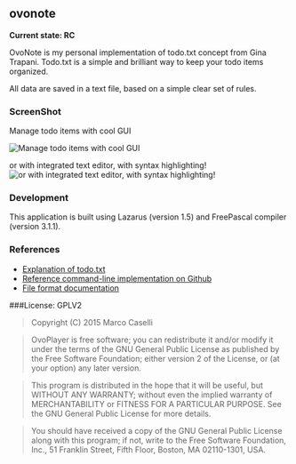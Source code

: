 ## ovonote
**Current state: RC**

OvoNote is my personal implementation of todo.txt concept from Gina Trapani.
Todo.txt is a simple and brilliant way to keep your todo items organized.

All data are saved in a text file, based on a simple clear set of rules.

### ScreenShot
Manage todo items with cool GUI

![Manage todo items with cool GUI](http://ovoplayer.altervista.org/images/CoolGui-OvoNote.png)

or with integrated text editor, with syntax highlighting!
![or with integrated text editor, with syntax highlighting!](http://ovoplayer.altervista.org/images/RawEdit-OvoNote.png)

### Development
This application is built using Lazarus (version 1.5) and FreePascal compiler (version 3.1.1).

### References

 * [Explanation of todo.txt](http://todotxt.com/) 
 * [Reference command-line implementation on Github](https://github.com/ginatrapani/todo.txt-cli)
 * [File format documentation](https://github.com/ginatrapani/todo.txt-cli/wiki/The-Todo.txt-Format)

###License: GPLV2

>Copyright (C) 2015 Marco Caselli

>OvoPlayer is free software; you can redistribute it and/or modify it under the terms of the GNU General Public License as published by the Free Software Foundation; either version 2 of the License, or (at your option) any later version.

>This program is distributed in the hope that it will be useful, but WITHOUT ANY WARRANTY; without even the implied warranty of MERCHANTABILITY or FITNESS FOR A PARTICULAR PURPOSE. See the GNU General Public License for more details.

>You should have received a copy of the GNU General Public License along with this program; if not, write to the Free Software Foundation, Inc., 51 Franklin Street, Fifth Floor, Boston, MA 02110-1301, USA.
